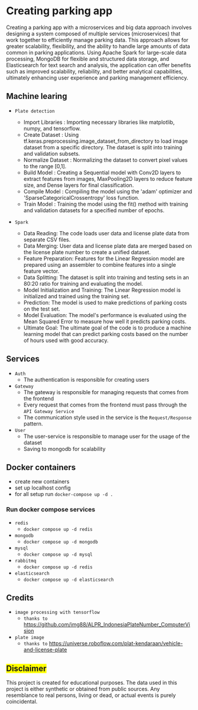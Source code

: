# Creating parking app 
Creating a parking app with a microservices and big data approach involves designing a system composed of multiple services (microservices) that work together to efficiently manage parking data. This approach allows for greater scalability, flexibility, and the ability to handle large amounts of data common in parking applications. Using Apache Spark for large-scale data processing, MongoDB for flexible and structured data storage, and Elasticsearch for text search and analysis, the application can offer benefits such as improved scalability, reliability, and better analytical capabilities, ultimately enhancing user experience and parking management efficiency.

## Machine learing

* `Plate detection`
   * Import Libraries   : Importing necessary libraries like matplotlib, numpy, and tensorflow.
   * Create Dataset     : Using tf.keras.preprocessing.image_dataset_from_directory to load image dataset from a specific   directory. The dataset is split into training and validation subsets.
   * Normalize Dataset  : Normalizing the dataset to convert pixel values to the range [0,1].
   * Build Model        : Creating a Sequential model with Conv2D layers to extract features from images, MaxPooling2D layers to reduce feature size, and Dense layers for final classification.
   * Compile Model      : Compiling the model using the 'adam' optimizer and 'SparseCategoricalCrossentropy' loss function.
   * Train Model        : Training the model using the fit() method with training and validation datasets for a specified number of epochs.
   
* `Spark`
   * Data Reading: The code loads user data and license plate data from separate CSV files. 
   * Data Merging: User data and license plate data are merged based on the license plate number to create a unified dataset.
   * Feature Preparation: Features for the Linear Regression model are prepared using an assembler to combine features into a single feature vector.
   * Data Splitting: The dataset is split into training and testing sets in an 80:20 ratio for training and evaluating the model.
   * Model Initialization and Training: The Linear Regression model is initialized and trained using the training set.
   * Prediction: The model is used to make predictions of parking costs on the test set.
   * Model Evaluation: The model's performance is evaluated using the Mean Squared Error to measure how well it predicts parking costs.
   * Ultimate Goal: The ultimate goal of the code is to produce a machine learning model that can predict parking costs based on the number of hours used with good accuracy.
## Services 
* `Auth`
  * The authentication is responsible for creating users
* `Gateway`
  * The gateway is responsible for managing requests that comes from the frontend
  * Every request that comes from the frontend must pass through the `API Gateway Service`
  * The communication style used in the service is the `Request/Response` pattern.
* `User`
  * The user-service is responsible to manage user for the usage of the dataset
  * Saving to mongodb for scalability
## Docker containers
* create new containers
* set up localhost config
* for all setup run `docker-compose up -d .`
### Run docker compose services
* `redis`
  * `docker compose up -d redis`
* `mongodb`
  * `docker compose up -d mongodb`
* `mysql`
  * `docker compose up -d mysql`
* `rabbitmq`
  * `docker compose up -d redis`
* `elasticsearch`
  * `docker compose up -d elasticsearch`
  
## Credits 
* `image processing with tensorflow`
  * `thanks to` https://github.com/img88/ALPR_IndonesiaPlateNumber_ComputerVision
* `plate image`
  * `thanks to` https://universe.roboflow.com/plat-kendaraan/vehicle-and-license-plate

## <span style="background-color: #ffff00">Disclaimer</span>

<span>This project is created for educational purposes. The data used in this project is either synthetic or obtained from public sources. Any resemblance to real persons, living or dead, or actual events is purely coincidental.</span>
